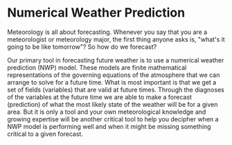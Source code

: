 # Numerical Weather Prediction

Meteorology is all about forecasting. Whenever you say that you are a
meteorologist or meteorology major, the first thing anyone asks is,
"what's it going to be like tomorrow"? So how do we forecast?

Our primary tool in forecasting future weather is to use a numerical
weather prediction (NWP) model. These models are finite mathematical
representations of the governing equations of the atmosphere that we can
arrange to solve for a future time. What is most important is that we
get a set of fields (variables) that are valid at future times. Through
the diagnoses of the variables at the future time we are able to make a
forecast (prediction) of what the most likely state of the weather will
be for a given area. But it is only a tool and your own meteorological
knowledge and growing expertise will be another critical tool to help
you decipher when a NWP model is performing well and when it might
be missing something critical to a given forecast.